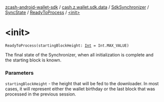 [zcash-android-wallet-sdk](../../../../index.md) / [cash.z.wallet.sdk.data](../../../index.md) / [SdkSynchronizer](../../index.md) / [SyncState](../index.md) / [ReadyToProcess](index.md) / [&lt;init&gt;](./-init-.md)

# &lt;init&gt;

`ReadyToProcess(startingBlockHeight: `[`Int`](https://kotlinlang.org/api/latest/jvm/stdlib/kotlin/-int/index.html)` = Int.MAX_VALUE)`

The final state of the Synchronizer, when all initialization is complete and the starting block is known.

### Parameters

`startingBlockHeight` - the height that will be fed to the downloader. In most cases, it will represent
either the wallet birthday or the last block that was processed in the previous session.
